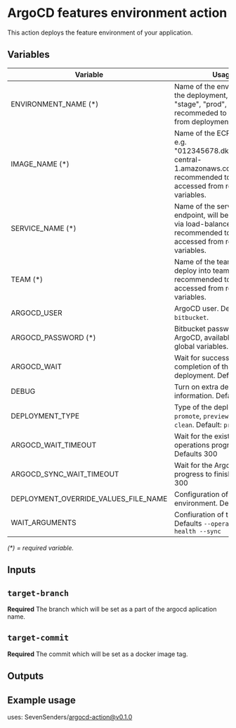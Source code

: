 # ArgoCD features environment action

This action deploys the feature environment of your application.

## Variables

| Variable | Usage |
|----------|-------|
| ENVIRONMENT_NAME (*)| Name of the environment for the deployment, e.g. "dev", "stage", "prod", "feature-X", recommeded to be accessed from deployment variables.|
| IMAGE_NAME (*) | Name of the ECR repository, e.g. "012345678.dkr.ecr.eu-central-1.amazonaws.com/example", recommended to be accessed from repository variables. |
| SERVICE_NAME (*) | Name of the service endpoint, will be accessible via load-balancer, recommended to be accessed from repository variables.|
| TEAM (*)                  | Name of the team, will deploy into team namespace, recommended to be accessed from repository variables.|
| ARGOCD_USER               | ArgoCD user. Default `bitbucket`.|
| ARGOCD_PASSWORD (*)       | Bitbucket password for ArgoCD, available from global variables.|
| ARGOCD_WAIT               | Wait for successful completion of the deployment. Default `true`.|
| DEBUG                     | Turn on extra debug information. Default: `false`. |
| DEPLOYMENT_TYPE           | Type of the deployment: `promote`, `preview`, `destroy`, `clean`. Default: `promote`. |
| ARGOCD_WAIT_TIMEOUT       | Wait for the existing operations progress to finish. Defaults 300 |
| ARGOCD_SYNC_WAIT_TIMEOUT  | Wait for the Argo CD sync progress  to finish. Defaults 300 |
| DEPLOYMENT_OVERRIDE_VALUES_FILE_NAME | Configuration of the feature environment. Defaults ''|
| WAIT_ARGUMENTS | Confiuration of the wait logic. Defaults `--operation --health --sync`|

_(*) = required variable._

## Inputs

## `target-branch`

**Required** The branch which will be set as a part of the argocd aplication name.

## `target-commit`

**Required** The commit which will be set as a docker image tag.

## Outputs

##

## Example usage

uses: SevenSenders/argocd-action@v0.1.0
